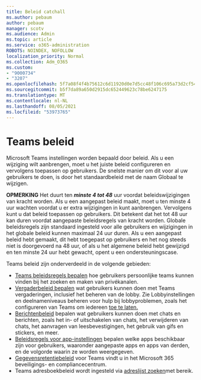 ```yaml
---
title: Beleid catchall
ms.author: pebaum
author: pebaum
manager: scotv
ms.audience: Admin
ms.topic: article
ms.service: o365-administration
ROBOTS: NOINDEX, NOFOLLOW
localization_priority: Normal
ms.collection: Adm_O365
ms.custom:
- "9000734"
- "3207"
ms.openlocfilehash: 5f7a08f4f4b75612c6d11920d0e7d5cc48f106c695a73d2cf5461af8fa881634
ms.sourcegitcommit: b5f7da89a650d2915dc652449623c78be6247175
ms.translationtype: MT
ms.contentlocale: nl-NL
ms.lasthandoff: 08/05/2021
ms.locfileid: "53973765"
---
```

# <a name="teams-policies"></a>Teams beleid

Microsoft Teams instellingen worden bepaald door beleid. Als u een wijziging wilt aanbrengen, moet u het juiste beleid configureren en vervolgens toepassen op gebruikers. De snelste manier om dit voor al uw gebruikers te doen, is door het standaardbeleid met de naam Globaal te wijzigen. 

**OPMERKING** Het duurt ten **_minste 4 tot 48_** uur voordat beleidswijzigingen van kracht worden. Als u een aangepast beleid maakt, moet u ten minste 4 uur wachten voordat u er extra wijzigingen in kunt aanbrengen. Vervolgens kunt u dat beleid toepassen op gebruikers. Dit betekent dat het tot 48 uur kan duren voordat aangepaste beleidsregels van kracht worden. Globale beleidsregels zijn standaard ingesteld voor alle gebruikers en wijzigingen in het globale beleid kunnen maximaal 24 uur duren. Als u een aangepast beleid hebt gemaakt, dit hebt toegepast op gebruikers en het nog steeds niet is doorgevoerd na 48 uur, of als u het algemene beleid hebt gewijzigd en ten minste 24 uur hebt gewacht, opent u een ondersteuningscase.

Teams beleid zijn onderverdeeld in de volgende gebieden:

- [Teams beleidsregels bepalen](https://docs.microsoft.com/MicrosoftTeams/teams-policies) hoe gebruikers persoonlijke teams kunnen vinden bij het zoeken en maken van privékanalen.  
- [Vergaderbeleid bepalen](https://docs.microsoft.com/microsoftteams/meeting-policies-in-teams) wat gebruikers kunnen doen met Teams vergaderingen, inclusief het beheren van de lobby. Zie Lobbyinstellingen en deelnameniveaus beheren voor hulp bij lobbyproblemen, zoals het configureren van Teams om iedereen [toe te laten.](https://docs.microsoft.com/alchemyinsights/bypass-lobby)
- [Berichtenbeleid](https://docs.microsoft.com/microsoftteams/messaging-policies-in-teams) bepalen wat gebruikers kunnen doen met chats en berichten, zoals het in- of uitschakelen van chats, het verwijderen van chats, het aanvragen van leesbevestigingen, het gebruik van gifs en stickers, en meer.
- [Beleidsregels voor app-instellingen](https://docs.microsoft.com/MicrosoftTeams/teams-app-setup-policies) bepalen welke apps beschikbaar zijn voor gebruikers, waaronder aangepaste apps en apps van derden, en de volgorde waarin ze worden weergegeven.  
- [Gegevensretentiebeleid](https://docs.microsoft.com/microsoftteams/retention-policies) voor Teams vindt u in het Microsoft 365 beveiligings- en compliancecentrum.
- Teams adresboekbeleid wordt ingesteld via [adreslijst zoeken](https://docs.microsoft.com/MicrosoftTeams/teams-scoped-directory-search)met bereik.
